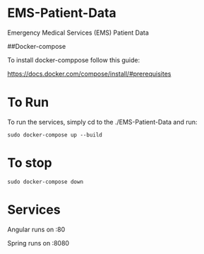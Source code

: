 # EMS-Patient-Data
Emergency Medical Services (EMS) Patient Data


##Docker-compose

To install docker-comppose follow this guide: 

https://docs.docker.com/compose/install/#prerequisites

# To Run

To run the services, simply cd to the ./EMS-Patient-Data and run: 

```
sudo docker-compose up --build
```

# To stop

```
sudo docker-compose down
```

# Services

Angular runs on :80

Spring runs on :8080
